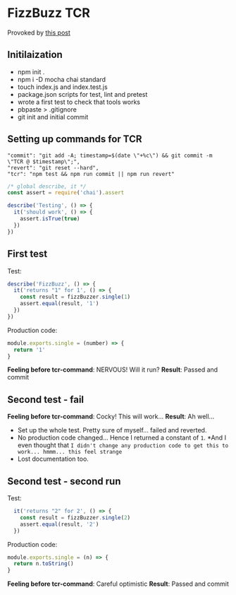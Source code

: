 # FizzBuzz TCR
Provoked by [this post](https://medium.com/@kentbeck_7670/test-commit-revert-870bbd756864)

## Initilaization

- npm init .
- npm i -D mocha chai standard
- touch index.js and index.test.js
- package.json scripts for test, lint and pretest
- wrote a first test to check that tools works
- pbpaste > .gitignore
- git init and initial commit

## Setting up commands for TCR

    "commit": "git add -A; timestamp=$(date \"+%c\") && git commit -m \"TCR @ $timestamp\";",
    "revert": "git reset --hard",
    "tcr": "npm test && npm run commit || npm run revert"

```javascript
/* global describe, it */
const assert = require('chai').assert

describe('Testing', () => {
  it('should work', () => {
    assert.isTrue(true)
  })
})
```

## First test
Test:

```javascript
describe('FizzBuzz', () => {
  it('returns "1" for 1', () => {
    const result = fizzBuzzer.single(1)
    assert.equal(result, '1')
  })
})
```

Production code:
```javascript
module.exports.single = (number) => {
  return '1'
}
```
**Feeling before tcr-command**: NERVOUS! Will it run?
**Result**: Passed and commit

## Second test - fail
**Feeling before tcr-command**: Cocky! This will work...
**Result**: Ah well...
* Set up the whole test. Pretty sure of myself... failed and reverted.
* No production code changed... Hence I returned a constant of `1`.
*And I even thought that `I didn't change any production code to get this to work... hmmm... this feel strange`
* Lost documentation too.

## Second test - second run
Test:

```javascript
  it('returns "2" for 2', () => {
    const result = fizzBuzzer.single(2)
    assert.equal(result, '2')
  })

```

Production code:
```javascript
module.exports.single = (n) => {
  return n.toString()
}
```

**Feeling before tcr-command**: Careful optimistic
**Result**: Passed and commit